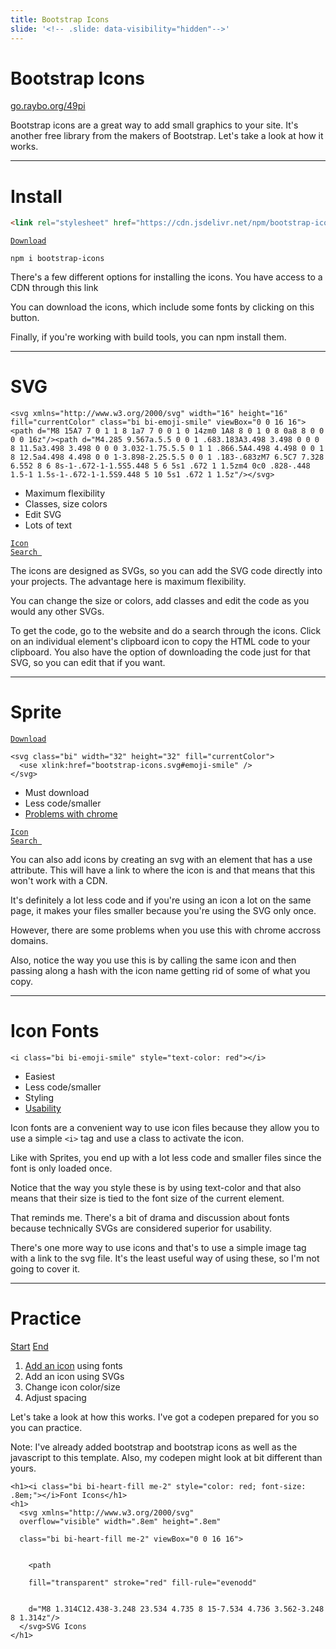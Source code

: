 ```yaml
---
title: Bootstrap Icons
slide: '<!-- .slide: data-visibility="hidden"-->'
---
```


<!-- .slide: data-state="layout-title" class="bg-dark"-->

# Bootstrap Icons

<div class="slide-link"><a href="https://go.raybo.org/49pi"><i class="fab fa-slideshare"></i> go.raybo.org/49pi</a></div>

> >

Bootstrap icons are a great way to add small graphics to your site. It's another free library from the makers of Bootstrap. Let's take a look at how it works.

---

# Install

```html
<link rel="stylesheet" href="https://cdn.jsdelivr.net/npm/bootstrap-icons@1.4.1/font/bootstrap-icons.css" />
```

<a href="https://github.com/twbs/bootstrap/releases/download/v5.0.0-beta3/bootstrap-5.0.0-beta3-dist.zip"><code class="code-exciting">Download <i class="bi bi-cloud-download-fill"></i></code></a>

```shdh
npm i bootstrap-icons
```

> >

There's a few different options for installing the icons. You have access to a CDN through this link

You can download the icons, which include some fonts by clicking on this button.

Finally, if you're working with build tools, you can npm install them.

---

# SVG

```
<svg xmlns="http://www.w3.org/2000/svg" width="16" height="16" fill="currentColor" class="bi bi-emoji-smile" viewBox="0 0 16 16"><path d="M8 15A7 7 0 1 1 8 1a7 7 0 0 1 0 14zm0 1A8 8 0 1 0 8 0a8 8 0 0 0 0 16z"/><path d="M4.285 9.567a.5.5 0 0 1 .683.183A3.498 3.498 0 0 0 8 11.5a3.498 3.498 0 0 0 3.032-1.75.5.5 0 1 1 .866.5A4.498 4.498 0 0 1 8 12.5a4.498 4.498 0 0 1-3.898-2.25.5.5 0 0 1 .183-.683zM7 6.5C7 7.328 6.552 8 6 8s-1-.672-1-1.5S5.448 5 6 5s1 .672 1 1.5zm4 0c0 .828-.448 1.5-1 1.5s-1-.672-1-1.5S9.448 5 10 5s1 .672 1 1.5z"/></svg>
```

- Maximum flexibility
- Classes, size colors
- Edit SVG
- <i class="bi bi-emoji-frown"></i> Lots of text

<a href="https://icons.getbootstrap.com/"><code class="code-exciting">Icon Search <i class="bi bi-link-45deg"></i></code></a>

> >

The icons are designed as SVGs, so you can add the SVG code directly into your projects. The advantage here is maximum flexibility.

You can change the size or colors, add classes and edit the code as you would any other SVGs.

To get the code, go to the website and do a search through the icons. Click on an individual element's clipboard icon to copy the HTML code to your clipboard. You also have the option of downloading the code just for that SVG, so you can edit that if you want.

---

# Sprite

<a href="https://github.com/twbs/bootstrap/releases/download/v5.0.0-beta3/bootstrap-5.0.0-beta3-dist.zip"><code class="code-exciting">Download <i class="bi bi-cloud-download-fill"></i></code></a>

```
<svg class="bi" width="32" height="32" fill="currentColor">
  <use xlink:href="bootstrap-icons.svg#emoji-smile" />
</svg>
```

- Must download
- Less code/smaller
- <i class="bi bi-emoji-frown"></i> [Problems with chrome](https://bugs.chromium.org/p/chromium/issues/detail?id=470601)

<a href="https://icons.getbootstrap.com/"><code class="code-exciting">Icon Search <i class="bi bi-link-45deg"></i></code></a>

> >

You can also add icons by creating an svg with an element that has a use attribute. This will have a link to where the icon is and that means that this won't work with a CDN.

It's definitely a lot less code and if you're using an icon a lot on the same page, it makes your files smaller because you're using the SVG only once.

However, there are some problems when you use this with chrome accross domains.

Also, notice the way you use this is by calling the same icon and then passing along a hash with the icon name getting rid of some of what you copy.

---

# Icon Fonts

```
<i class="bi bi-emoji-smile" style="text-color: red"></i>
```

- Easiest
- Less code/smaller
- Styling
- <i class="bi bi-emoji-frown"></i> [Usability](https://bugs.chromium.org/p/chromium/issues/detail?id=470601)

> >

Icon fonts are a convenient way to use icon files because they allow you to use a simple `<i>` tag and use a class to activate the icon.

Like with Sprites, you end up with a lot less code and smaller files since the font is only loaded once.

Notice that the way you style these is by using text-color and that also means that their size is tied to the font size of the current element.

That reminds me. There's a bit of drama and discussion about fonts because technically SVGs are considered superior for usability.

There's one more way to use icons and that's to use a simple image tag with a link to the svg file. It's the least useful way of using these, so I'm not going to cover it.

---

<!-- .slide: data-state="layout-title" data-transition="zoom" class="bg-dark"-->

# Practice

<div class="btn-group mt-3" role="group" aria-label="Basic example">
  <a type="button" class="animate__animated animate__backInLeft btn btn-lg btn-exciting text-white" href="https://codepen.io/planetoftheweb/pen/LYxypOL" target="_blank">Start</a>
  <a type="button" class="animate__animated animate__backInRight animate__slow btn btn-lg btn-primary text-white" href="https://codepen.io/planetoftheweb/pen/yLgbYpL" target="_blank">End</a>
</div>

1. [Add an icon](https://icons.getbootstrap.com/icons/heart-fill/) using fonts
1. Add an icon using SVGs
1. Change icon color/size
1. Adjust spacing

> >

Let's take a look at how this works. I've got a codepen prepared for you so you can practice.

Note: I've already added bootstrap and bootstrap icons as well as the javascript to this template. Also, my codepen might look at bit different than yours.

```
<h1><i class="bi bi-heart-fill me-2" style="color: red; font-size: .8em;"></i>Font Icons</h1>
<h1>
  <svg xmlns="http://www.w3.org/2000/svg"
  overflow="visible" width=".8em" height=".8em"

  class="bi bi-heart-fill me-2" viewBox="0 0 16 16">


    <path

    fill="transparent" stroke="red" fill-rule="evenodd"


    d="M8 1.314C12.438-3.248 23.534 4.735 8 15-7.534 4.736 3.562-3.248 8 1.314z"/>
  </svg>SVG Icons
</h1>
```
